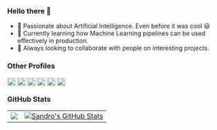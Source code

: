 ### Hello there 👋
- 🔭 Passionate about Artificial Intelligence. Even before it was cool :smiley:
- 🌱 Currently learning how Machine Learning pipelines can be used effectively in production. 
- 👯 Always looking to collaborate with people on interesting projects. 


### Other Profiles
<a href="https://de.linkedin.com/in/sandro-mund">
  <img align="left" alt="Sandro's LinkedIn" width="20px" height="20px" src="https://cdn.icon-icons.com/icons2/1753/PNG/512/iconfinder-social-media-applications-14linkedin-4102586_113786.png" />
</a>
<a href="https://scholar.google.de/citations?user=CdDLTNkAAAAJ&hl=de">
  <img align="left" alt="Sandro's Google Scholar" width="20px" height="20px" src="https://cdn.icon-icons.com/icons2/2108/PNG/512/google_scholar_icon_130918.png" />
</a>
<a  href="https://learn.microsoft.com/en-us/users/sandromund-2289/">
  <img align="left" alt="Sandro's Steam" width="20px" height="20px" 
       src="https://swimburger.net/media/0zcpmk1b/azure.jpg"/>
</a>
<a href="https://www.hackerrank.com/sandromund">
  <img align="left" alt="Sandro's HackerRank" width="20px" height="20px" 
       src="https://upload.wikimedia.org/wikipedia/commons/4/40/HackerRank_Icon-1000px.png"/>
</a>
<a href="https://leetcode.com/sandromund/">
  <img align="left" alt="Sandro's LeetCode" width="20px" height="20px" 
       src="https://upload.wikimedia.org/wikipedia/commons/1/19/LeetCode_logo_black.png"/>
</a>
</a>
<a href="https://www.chess.com/member/samuok">
  <img align="left" alt="Sandro's chess.com" width="20px" height="20px" 
       src="https://images.chesscomfiles.com/uploads/v1/images_users/tiny_mce/SamCopeland/phpmeXx6V.png"/>
</a>
</a>
<br/>





### GitHub Stats

<table class="center" style="width:100%;">
 <tr>
    <td align="justify">

<a href="https://github.com/sandromund/sandromund">
  <img align="center" src="https://github-readme-stats.vercel.app/api/top-langs/?username=sandromund&title_color=ffffff&text_color=c9cacc&icon_color=2bbc8a&bg_color=1d1f21&langs_count=10" />
</a>
 </td>
<td align="justify">
<a href="https://github.com/sandromund/sandromund">
  <img align="center" src="https://github-readme-stats.vercel.app/api?username=sandromund&show_icons=true&line_height=27&count_private=true&title_color=ffffff&text_color=c9cacc&icon_color=2bbc8a&bg_color=1d1f21" alt="Sandro's GitHub Stats" />
</a>
</td>
  </tr>
</table>

